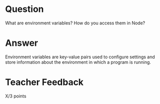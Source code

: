 # Question

What are environment variables? How do you access them in Node?

# Answer
Environment variables are key-value pairs used to configure settings and store information about the environment in which a program is running. 
# Teacher Feedback

X/3 points